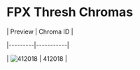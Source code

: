 # FPX Thresh Chromas


| Preview | Chroma ID |

|---------|-----------|

| ![412018](https://raw.communitydragon.org/latest/plugins/rcp-be-lol-game-data/global/default/v1/champion-chroma-images/412/412018.png) | 412018 |